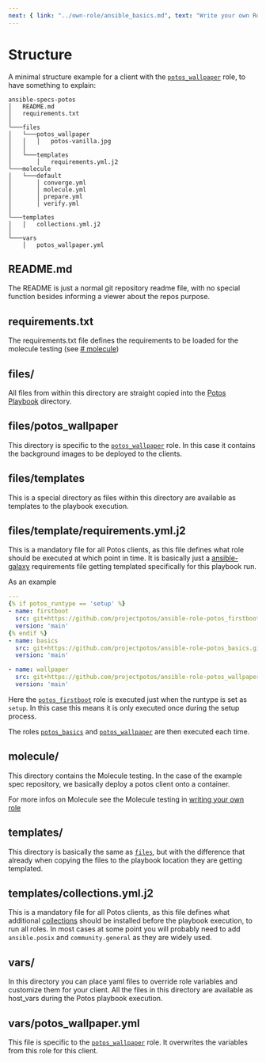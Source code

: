 ```yaml
---
next: { link: "../own-role/ansible_basics.md", text: "Write your own Role"}
---
```

# Structure


A minimal structure example for a client with the [`potos_wallpaper`](https://github.com/projectpotos/ansible-role-potos_wallpaper) role, to have something to explain:

```
ansible-specs-potos
│   README.md
│   requirements.txt
│
└───files
│   └───potos_wallpaper
│   │   │   potos-vanilla.jpg
│   │
│   └───templates
│       │   requirements.yml.j2
└───molecule
│   └───default
│       │ converge.yml
│       │ molecule.yml
│       │ prepare.yml
│       │ verify.yml
│
└───templates
│   │   collections.yml.j2
│
└───vars
    │   potos_wallpaper.yml
```

## README.md

The README is just a normal git repository readme file, with no special function besides informing a viewer about the repos purpose.

## requirements.txt

The requirements.txt file defines the requirements to be loaded for the molecule testing (see [# molecule](#molecule))

## files/

All files from within this directory are straight copied into the [Potos Playbook](/guide/own-role/potos_playbook.html) directory.

## files/potos_wallpaper

This directory is specific to the [`potos_wallpaper`](https://github.com/projectpotos/ansible-role-potos_wallpaper) role. In this case it contains the background images to be deployed to the clients.

## files/templates

This is a special directory as files within this directory are available as templates to the playbook execution.

## files/template/requirements.yml.j2

This is a mandatory file for all Potos clients, as this file defines what role should be executed at which point in time.
It is basically just a [ansible-galaxy](https://galaxy.ansible.com/) requirements file getting templated specifically for this playbook run.

As an example
```yaml
---
{% if potos_runtype == 'setup' %}
- name: firstboot
  src: git+https://github.com/projectpotos/ansible-role-potos_firstboot
  version: 'main'
{% endif %}
- name: basics
  src: git+https://github.com/projectpotos/ansible-role-potos_basics.git
  version: 'main'

- name: wallpaper
  src: git+https://github.com/projectpotos/ansible-role-potos_wallpaper.git
  version: 'main'
```
Here the [`potos_firstboot`](https://github.com/projectpotos/ansible-role-potos_firstboot) role is executed just when the runtype is set as `setup`. In this case this means it is only executed once during the setup process.

The roles [`potos_basics`](https://github.com/projectpotos/ansible-role-potos_basics.git) and [`potos_wallpaper`](https://github.com/projectpotos/ansible-role-potos_wallpaper.git) are then executed each time.


## molecule/

This directory contains the Molecule testing. In the case of the example spec repository, we basically deploy a potos client onto a container. 

For more infos on Molecule see the Molecule testing in [writing your own role](/guide/own-role/molecule)

## templates/

This directory is basically the same as [`files`](#files), but with the difference that already when copying the files to the playbook location they are getting templated.

## templates/collections.yml.j2

This is a mandatory file for all Potos clients, as this file defines what additional [collections](https://docs.ansible.com/ansible/latest/collections_guide/index.html) should be installed before the playbook execution, to run all roles.
In most cases at some point you will probably need to add `ansible.posix` and `community.general` as they are widely used.

## vars/

In this directory you can place yaml files to override role variables and customize them for your client. All the files in this directory are available as host_vars during the Potos playbook execution.

## vars/potos_wallpaper.yml

This file is specific to the [`potos_wallpaper`](https://github.com/projectpotos/ansible-role-potos_wallpaper) role. It overwrites the variables from this role for this client.

